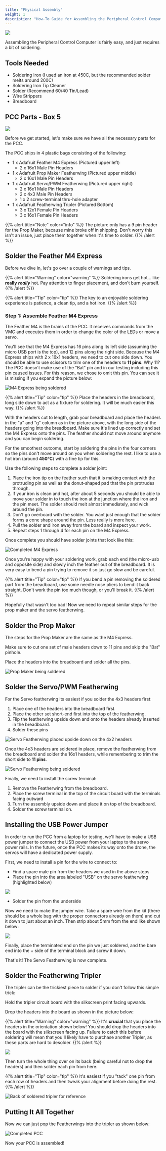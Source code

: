 ```yaml
---
title: "Physical Assembly"
weight: 1
description: "How-To Guide for Assembling the Peripheral Control Computer"
---
```


![](pcc_combo.png)

Assembling the Peripheral Control Computer is fairly easy,
and just requires a bit of soldering.

## Tools Needed

- Soldering Iron (I used an iron at 450C, but the recommended solder melts around 200C)
- Soldering Iron Tip Cleaner
- Solder (Recommend 60/40 Tin/Lead)
- Wire Strippers
- Breadboard

## PCC Parts - Box 5

![](pcc_parts.jpg)

Before we get started, let's make sure we have all the necessary parts for the PCC.

The PCC ships in 4 plastic bags consisting of the following:

- 1 x Adafruit Feather M4 Express (Pictured upper left)
  - 2 x 16x1 Male Pin Headers
- 1 x Adafruit Prop Maker Featherwing (Pictured upper middle)
  - 2 x 16x1 Male Pin Headers
- 1 x Adafruit Servo/PWM Featherwing (Pictured upper right)
  - 2 x 16x1 Male Pin Headers
  - 2 x 4x3 Male Pin Headers
  - 1 x 2 screw-terminal thru-hole adapter
- 1 x Adafruit Featherwing Tripler (Pictured Bottom)
  - 3 x 12x1 Female Pin Headers
  - 3 x 16x1 Female Pin Headers

{{% alert title="Note" color="info" %}}
The picture only has a 9 pin header for the Prop Maker, because mine broke
off in shipping. Don't worry this isn't an issue, just place them
together when it's time to solder.
{{% /alert %}}

## Solder the Feather M4 Express

Before we dive in, let's go over a couple of warnings and tips.

{{% alert title="Warning" color="warning" %}}
Soldering irons get hot... like **really** **_really_** hot.
Pay attention to finger placement, and don't burn yourself.
{{% /alert %}}

{{% alert title="Tip" color="tip" %}}
The key to an enjoyable soldering experience is patience, a clean tip, and a hot iron.
{{% /alert %}}

### Step 1: Assemble Feather M4 Express

The Feather M4 is the brains of the PCC. It receives commands from the VMC and
executes them in order to change the color of the LEDs or move a servo.

You'll see that the M4 Express has 16 pins along its left side
(assuming the micro USB port is the top), and 12 pins along the right side.
Because the M4 Express ships with 2 x 16x1 headers, we need to cut one side down.
You should be able to use scissors to trim one of the headers to **11 pins**. Why 11?
The PCC doesn't make use of the "Bat" pin and in our testing including this pin
caused issues. For this reason, we chose to omit this pin.
You can see it is missing if you expand the picture below:

![M4 Express being soldered](M4_soldering.jpg)

{{% alert title="Tip" color="tip" %}}
Place the headers in the breadboard, long side down to act
as a fixture for soldering. It will be much easier this way.
{{% /alert %}}

With the headers cut to length, grab your breadboard and place the headers in
the "a" and "g" column as in the picture above, with the long side of the headers
going into the breadboard. Make sure it's lined up correctly and set the M4 Express
onto the pins. The feather should not move around anymore and you can begin soldering.

For the smoothest outcome, start by soldering the pins in the four corners so the pins
don't move around on you when soldering the rest. I like to use a hot
iron (around **450°C**) with a fine tip for this.

Use the following steps to complete a solder joint:

1. Place the iron tip on the feather such that it is making contact with the
   protruding pin as well as the donut-shaped pad that the pin protrudes through.
2. If your iron is clean and hot, after about 5 seconds you should be able to move
   your solder in to touch the iron at the junction where the iron and the pin meet.
   The solder should melt almost immediately, and wick around the pin.
3. Don't go overboard with the solder. You want just enough that the solder forms a
   cone shape around the pin. Less really is more here.
4. Pull the solder and iron away from the board and inspect your work.
5. Repeat steps 1 through 4 for each pin on the M4 Express.

Once complete you should have solder joints that look like this:

![Completed M4 Express](SOLDER_size.jpg)

Once you're happy with your soldering work, grab each end
(the micro-usb and opposite side) and slowly inch the feather out
of the breadboard. It is very easy to bend a pin trying to remove
it so just go slow and be careful.

{{% alert title="Tip" color="tip" %}}
If you bend a pin removing the soldered part from the breadboard,
use some needle nose pliers to bend it back straight.
Don't work the pin too much though, or you'll break it.
{{% /alert %}}

Hopefully that wasn't too bad! Now we need to repeat similar steps for
the prop maker and the servo featherwing.

## Solder the Prop Maker

The steps for the Prop Maker are the same as the M4 Express.

Make sure to cut one set of male headers down to 11 pins and skip the "Bat" pinhole.

Place the headers into the breadboard and solder all the pins.

![Prop Maker being soldered](prop_maker_solder.jpg)

## Solder the Servo/PWM Featherwing

For the Servo featherwing its easiest if you solder the 4x3 headers first:

1. Place one of the headers into the breadboard first.
2. Place the other set short-end first into the top of the featherwing.
3. Flip the featherwing upside down and onto the headers already inserted
   in the breadboard.
4. Solder these pins

![Servo Featherwing placed upside down on the 4x2 headers](upside_down_servo.jpg)

Once the 4x3 headers are soldered in place, remove the featherwing from the
breadboard and solder the 16x1 headers, while remembering to trim the short
side to **11 pins**.

![Servo Featherwing being soldered](servo_feather.jpg)

Finally, we need to install the screw terminal:

1. Remove the Featherwing from the breadboard.
2. Place the screw terminal in the top of the circuit board with the
   terminals facing outward
3. Turn the assembly upside down and place it on top of the breadboard.
4. Solder the screw terminal on.

## Installing the USB Power Jumper

In order to run the PCC from a laptop for testing,
we'll have to make a USB power jumper to connect the USB power
from your laptop to the servo power rails. In the future,
once the PCC makes its way onto the drone, the servos will have
a dedicated power supply.‌

First, we need to install a pin for the wire to connect to:‌

- Find a spare male pin from the headers we used in the above steps
- Place the pin into the area labeled "USB" on the servo featherwing
  (highlighted below)

![](InkedDSC02213_LI.jpg)

- Solder the pin from the underside

Now we need to make the jumper wire. Take a spare wire from the kit
(there should be a whole bag with the proper connectors already on them)
and cut it down to just about an inch. Then strip about 5mm from the end
like shown below:​

![](DSC02214.jpg)

Finally, place the terminated end on the pin we just soldered,
and the bare end into the + side of the terminal block and screw it down.

That's it! The Servo Featherwing is now complete.

## Solder the Featherwing Tripler

The tripler can be the trickiest piece to solder if you don't follow this simple trick:

Hold the tripler circuit board with the silkscreen print facing upwards.

Drop the headers into the board as shown in the picture below:

{{% alert title="Warning" color="warning" %}}
It's **crucial** that you place the headers in the orientation shown below!
You should drop the headers into the board with the silkscreen facing up.
Failure to catch this before soldering will mean that you'll likely have to
purchase another Tripler, as these parts are hard to desolder.
{{% /alert %}}

![](DSC02206.jpg)

Then turn the whole thing over on its back (being careful not to drop the headers)
and then solder each pin from here.

{{% alert title="Tip" color="tip" %}}
It's easiest if you "tack" one pin from each row of headers and then tweak
your alignment before doing the rest.
{{% /alert %}}

![Back of soldered tripler for reference](DSC02207.jpg)

## Putting It All Together

Now we can just pop the Featherwings into the tripler as shown below:

![Completed PCC](assembled_pcc.jpg)

Now your PCC is assembled!
